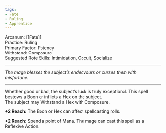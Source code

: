 ```yaml
---
tags:
- Fate
- Ruling
- Apprentice
---
```


Arcanum: [[Fate]]\
Practice: Ruling\
Primary Factor: Potency\
Withstand: Composure\
Suggested Rote Skills: Intimidation, Occult, Socialize

---

_The mage blesses the subject’s endeavours or curses them with misfortune._

---

Whether good or bad, the subject’s luck is truly exceptional. This spell bestows a Boon or inflicts a Hex on the subject.\
The subject may Withstand a Hex with Composure.

**+2 Reach:** The Boon or Hex can affect spellcasting rolls.

**+2 Reach:** Spend a point of Mana. The mage can cast this spell as a Reflexive Action.